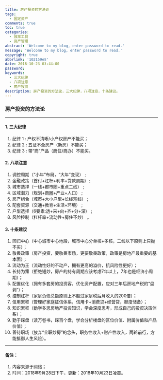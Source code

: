```yaml
---
title: 房产投资的方法论
tags:
  - 固定资产
comments: true
toc: true
categories:
  - 效率工具
  - 资产管理
abstract: 'Welcome to my blog, enter password to read.'
message: 'Welcome to my blog, enter password to read.'
copyright: true
abbrlink: '102159e8'
date: 2018-10-23 03:44:00
password:
keywords:
  - 三大纪律
  - 八项注意
  - 房产投资
description: 房产投资的方法论，三大纪律，八项注意，十条建议。
---
```

<script type="text/javascript" src="/js/src/bai.js"></script>

### 房产投资的方法论

-----

#### 1. 三大纪律
1. 纪律 1 : 产权不清晰/小产权房产不能买；
2. 纪律 2 : 五证不全房产（新房）不能买；
3. 纪律 3 : 带“商”产品（商住/商办）不能买。

#### 2.  八项注意
1. 调控周期（“小年”布局，“大年”变现） ;
2. 金融政策（首付+杠杆+利率+贷款周期）;
3. 城市选择（一线+都市圈+重点二线） ;
4. 区域潜力（规划+商圈+产业+人口） ;
5. 房产组合（城市+大小户型+长线短线） ;
6. 配套资源（交通+教育+生活+环境） ;
7. 户型选择（6要素:透+采+向+齐+分+深） ;
8. 风险控制（杠杆率+流动性+房住不炒） 。

#### 3. 十条建议
1. 回归中心（中心城市中心地段，城市中心分单核+多核，二线以下原则上只抛不买）；
2. 敬畏政策（房产投资，要敬畏市场，更要敬畏政策，政策是房地产最重要的基本面）；
3. 流动为王（流动性好的不动产，拥有更高的溢价，抗风险性更好）；
4. 长持为策（拒绝短炒，房产的持有周期应该考虑7年以上，7年也是经济小周期）；
5. 配置优化（拥有多套房的投资客，优化资产配置，应对三年后房地产税的“盘剥”）；
6. 控制杠杆（家庭负债总额原则上不超过家庭税后月收入的200倍）；
7. 信用累积（管理好家庭征信体系，信用卡+消费贷+经营贷，额度储备）；
8. 知识累积（勤学多思房地产投资知识，学会深度思考，形成自己的投资决策体系）；
9. 勤于踩盘（读万卷书，踩百个盘，学会分析楼盘的区位价值、附属价值和产品价值）；
10. 善待职场（放弃“全职炒房”的念头，职务性收入+财产性收入，两轮前行，方能抵御人生风险）。

---
#### 备注：
1. 内容来源于网络；
3. 时间：2018年9月28日下午，更新：2018年10月23日凌晨。
